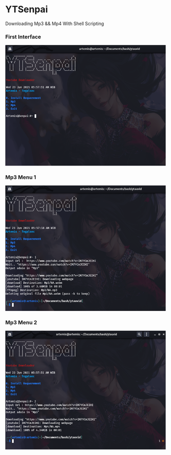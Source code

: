 # YTSenpai

Downloading Mp3 && Mp4 With Shell Scripting


### First Interface

<img src="https://github.com/JayaByu/YTSenpai/blob/main/assets/Screenshot%20from%202021-06-23%2005-58-30.png">

### Mp3 Menu 1

<img src="https://github.com/JayaByu/YTSenpai/blob/main/assets/Screenshot%20from%202021-06-23%2005-57-37.png">

### Mp3 Menu 2

<img src="https://github.com/JayaByu/YTSenpai/blob/main/assets/Screenshot%20from%202021-06-23%2005-59-00.png">

